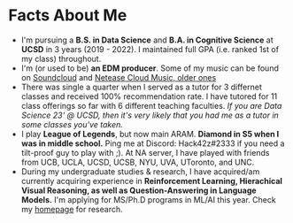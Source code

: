# Facts About Me
* I'm pursuing a **B.S. in Data Science** and **B.A. in Cognitive Science** at **UCSD** in 3 years (2019 - 2022). I maintained full GPA (i.e. ranked 1st of my class) throughout.
* I'm (or used to be) **an EDM producer**. Some of my music can be found on [Soundcloud](https://soundcloud.com/zirui-wang-468568731) and [Netease Cloud Music, older ones](https://music.163.com/#/user/home?id=79183168)
* There was single a quarter when I served as a tutor for 3 differnet classes and received 100% recommendation rate. I have tutored for 11 class offerings so far with 6 different teaching faculties. *If you are Data Science 23' @ UCSD, then it's very likely that you had me as a tutor in some classes you've taken.*
* I play **League of Legends**, but now main ARAM. **Diamond in S5 when I was in middle school.** Ping me at Discord: Hack42z#2333 if you need a tilt-proof guy to play with ;). At NA server, I have played with friends from UCB, UCLA, UCSD, UCSB, NYU, UVA, UToronto, and UNC.
* During my undergraduate studies & research, I have acquired/am currently acquiring experience in **Reinforcement Learning, Hierachical Visual Reasoning, as well as Question-Answering in Language Models.** I'm applying for MS/Ph.D programs in ML/AI this year. Check my [homepage](ziruiw.net) for research.
